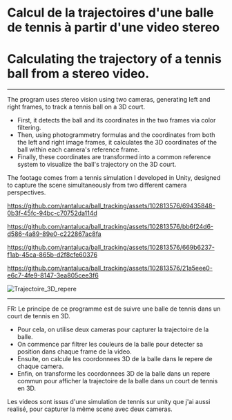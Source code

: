 # Calcul de la trajectoires d'une balle de tennis à partir d'une video stereo 

# Calculating the trajectory of a tennis ball from a stereo video.

------------------

The program uses stereo vision using two cameras, generating left and right frames, to track a tennis ball on a 3D court.

- First, it detects the ball and its coordinates in the two frames via color filtering.
- Then, using photogrammetry formulas and the coordinates from both the left and right image frames, it calculates the 3D coordinates of the ball within each camera's reference frame.
- Finally, these coordinates are transformed into a common reference system to visualize the ball's trajectory on the 3D court.

The footage comes from a tennis simulation I developed in Unity, designed to capture the scene simultaneously from two different camera perspectives.

https://github.com/rantaluca/ball_tracking/assets/102813576/69435848-0b3f-45fc-94bc-c70752da114d

https://github.com/rantaluca/ball_tracking/assets/102813576/bb6f24d6-d586-4a89-89e0-c222867ac8fa

https://github.com/rantaluca/ball_tracking/assets/102813576/669b6237-f1ab-45ca-865b-d2f8cfe60376

https://github.com/rantaluca/ball_tracking/assets/102813576/21a5eee0-e6c7-4fe9-8147-3ea805cee3f6

![Trajectoire_3D_repere](https://github.com/rantaluca/ball_tracking/assets/102813576/f1f78b13-3b47-49b2-bedc-623e04f927a1)

------------------

FR: 
Le principe de ce programme est de suivre une balle de tennis dans un court de tennis en 3D. 

- Pour cela, on utilise deux cameras pour capturer la trajectoire de la balle. 
- On commence par filtrer les couleurs de la balle pour detecter sa position dans chaque frame de la video. 
- Ensuite, on calcule les coordonnees 3D de la balle dans le repere de chaque camera. 
- Enfin, on transforme les coordonnees 3D de la balle dans un repere commun pour afficher la trajectoire de la balle dans un court de tennis en 3D.

Les videos sont issus d'une simulation de tennis sur unity que j'ai aussi realisé, pour capturer la même scene avec deux cameras.


